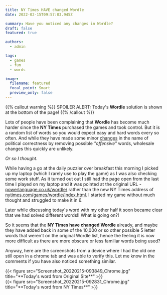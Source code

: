 ```yaml
---
title: NY Times HAVE changed Wordle
date: 2022-02-15T09:57:03.945Z

summary: Have you noticed any changes in Wordle?
draft: false
featured: true

authors:
  - admin

tags:
  - games
  - fun
  - words

image:
  filename: featured
  focal_point: Smart
  preview_only: false
---
```


{{% callout warning %}}
SPOILER ALERT: Today's **Wordle** solution is shown at the bottom of the page!
{{% /callout %}}

Lots of people have been complaining that **Wordle** has become much harder since the **NY Times** purchased the games and took control. 
But it is a random list of words so you would expect easy and hard words every so often. 
And while they have made some minor [changes](https://kotaku.com/wordle-archive-nyt-ban-offensive-guesses-streak-new-yor-1848525418) in the name of political correctness by removing possible *"offensive"* words, wholesale changes this quickly are unlikely.

*Or so I thought*.

While having a go at the daily puzzler over breakfast this morning I picked up my laptop (which I rarely use to play the game) as I was also checking some work stuff. 
As it turned out out I still had the page open from the last time I played on my laptop and it was pointed at the  original URL - [powerlanguage.co.uk/wordle/](powerlanguage.co.uk/wordle/) rather than the new NY Times address of [nytimes.com/games/wordle/index.html](nytimes.com/games/wordle/index.html). 
I started my game without much thought and struggled to make it in 6. 

Later while discussing today's word with my other half it soon became clear that we had solved different words!! What is going on?!

So it seems that the **NY Times have changed Wordle** already, and maybe they have added back in some of the 10,000 or so other possible 5 letter words that weren't on the original Wordle list, hence the feeling it is now more difficult as there are more obscure or less familiar words being used?

Anyway, here are the screenshots from a device where I had the old one still open in a chrome tab and was able to verify this. Let me know in the comments if you have also noticed something similar. 

<div class="row">
  <div class="column_2">
    {{< figure src="Screenshot_20220215-093849_Chrome.jpg" title="**Today's word from Original Site**" >}} 
  </div>
  <div class="column_2">
    {{< figure src="Screenshot_20220215-092831_Chrome.jpg" title="**Today's word from NY Times**" >}}
  </div>
</div>


